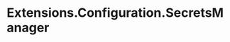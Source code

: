# Extensions.Configuration.SecretsManager

<!--
Provide an overview of what your class library does and how to get started.
This README is for the git repository, and will NOT be published with the
NuGet package.
-->